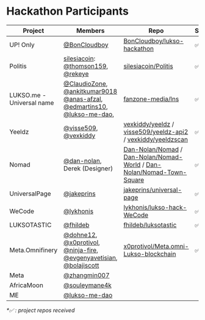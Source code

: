 # Hackathon Participants

| Project                 | Members                                                                                                                                                                                                                                    | Repo                                                                                                                                                                                                      | Submitted\* |
| ----------------------- | ------------------------------------------------------------------------------------------------------------------------------------------------------------------------------------------------------------------------------------------ | --------------------------------------------------------------------------------------------------------------------------------------------------------------------------------------------------------- | ----------- |
| UP! Only                | [@BonCloudboy](https://github.com/BonCloudboy)                                                                                                                                                                                             | [BonCloudboy/lukso-hackathon](https://github.com/BonCloudboy/lukso-hackathon)                                                                                                                             | ✅          |
| Politis                 | [silesiacoin](https://github.com/silesiacoin): [@thomson159](https://github.com/thomson159), [@rekeye](https://github.com/rekeye)                                                                                                          | [silesiacoin/Politis](https://github.com/silesiacoin/Politis)                                                                                                                                             | ✅          |
| LUKSO.me - Universal name | [@ClaudioZone](https://github.com/claudioZone), [@ankitkumar9018](https://github.com/ankitkumar9018) [@anas-afzal](https://github.com/anas-afzal), [@edmartins10](https://github.com/edmartins10), [@lukso-me-dao](https://github.com/lukso-me-dao),                                                                                                                                           | [fanzone-media/lns](https://github.com/fanzone-media/lns)                                                                                                                                                 | ✅          |
| Yeeldz                  | [@visse509](https://github.com/visse509), [@vexkiddy](https://github.com/vexkiddy)                                                                                                                                                         | [vexkiddy/yeeldz](https://github.com/vexkiddy/yeeldz) / [visse509/yeeldz-api2](https://github.com/visse509/yeeldz-api2) / [vexkiddy/yeeldzscan](https://github.com/vexkiddy/yeeldzscan)                   | ✅          |
| Nomad                   | [@dan-nolan](https://github.com/dan-nolan), Derek (Designer)                                                                                                                                                                               | [Dan-Nolan/Nomad](https://github.com/Dan-Nolan/Nomad) / [Dan-Nolan/Nomad-World](https://github.com/Dan-Nolan/Nomad-World) / [Dan-Nolan/Nomad-Town-Square](https://github.com/Dan-Nolan/Nomad-Town-Square) | ✅          |
| UniversalPage           | [@jakeprins](https://github.com/jakeprins)                                                                                                                                                                                                 | [jakeprins/universal-page](https://github.com/jakeprins/universal-page)                                                                                                                                   | ✅          |
| WeCode                  | [@lykhonis](https://github.com/lykhonis)                                                                                                                                                                                                   | [lykhonis/lukso-hack-WeCode](https://github.com/lykhonis/lukso-hack-WeCode)                                                                                                                               | ✅          |
| LUKSOTASTIC             | [@fhildeb](https://github.com/fhildeb)                                                                                                                                                                                                     | [fhildeb/luksotastic](https://github.com/fhildeb/luksotastic)                                                                                                                                             | ✅          |
| Meta.Omnifinery         | [@dohne12](https://github.com/dohne12), [@x0protivol](https://github.com/x0protivol), [@ninja-fire](https://github.com/ninja-fire), [@evgenyavetisian](https://github.com/evgenyavetisian), [@bolajiscott](https://github.com/bolajiscott) | [x0protivol/Meta.omni-Lukso-blockchain](https://github.com/x0protivol/Meta.omni-Lukso-blockchain)                                                                                                         | ✅          |
| Meta                    | [@zhangmin007](https://github.com/zhangmin007)                                                                                                                                                                                             |                                                                                                                                                                                                           |             |
| AfricaMoon              | [@souleymane4k](https://github.com/souleymane4k)                                                                                                                                                                                           |                                                                                                                                                                                                           |             |
| ME                      | [@lukso-me-dao](https://github.com/lukso-me-dao)                                                                                                                                                                                           |                                                                                                                                                                                                           |             |

_\*✅ : project repos received_
